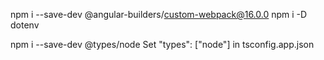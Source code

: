 npm i --save-dev @angular-builders/custom-webpack@16.0.0
npm i -D dotenv

npm i --save-dev @types/node
Set "types": ["node"] in tsconfig.app.json
